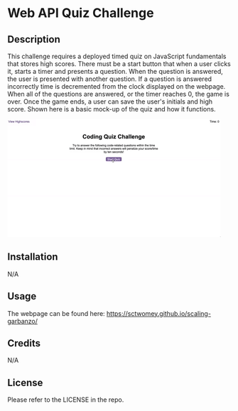 # Web API Quiz Challenge

## Description
This challenge requires a deployed timed quiz on JavaScript fundamentals that stores high scores. There must be a start button that when a user clicks it, starts a timer and presents a question. When the question is answered, the user is presented with another question. If a question is answered incorrectly time is decremented from the clock displayed on the webpage. When all of the questions are answered, or the timer reaches 0, the game is over. Once the game ends, a user can save the user's initials and high score. Shown here is a basic mock-up of the quiz and how it functions.


<img src="assets/images/04-web-apis-homework-demo.gif" alt="Web API Quiz Challenge Image" title="Quiz Challenge Screenshot">

## Installation

N/A

## Usage

The webpage can be found here: https://sctwomey.github.io/scaling-garbanzo/

## Credits

N/A

## License

Please refer to the LICENSE in the repo.
